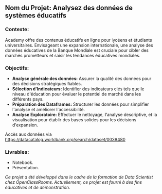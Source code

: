 ## Nom du Projet: Analysez des données de systèmes éducatifs

### Contexte:
Academy offre des contenus éducatifs en ligne pour lycéens et étudiants universitaires. 
Envisageant une expansion internationale, une analyse des données éducatives de la Banque Mondiale est cruciale pour cibler
des marchés prometteurs et saisir les tendances éducatives mondiales.

### Objectifs:
- **Analyse générale des données:** Assurer la qualité des données pour des décisions stratégiques fiables.
- **Sélection d'Indicateurs:** Identifier des indicateurs clés tels que le niveau d'éducation pour évaluer le potentiel de marché dans les différents pays.
- **Préparation des Dataframes:** Structurer les données pour simplifier l'analyse et améliorer l'accessibilité.
- **Analyse Exploratoire:** Effectuer le nettoyage, l'analyse descriptive, et la visualisation pour établir des bases solides pour les décisions d'expansion.

 Accès aux données via https://datacatalog.worldbank.org/search/dataset/0038480  

### Livrables:

- Notebook.
- Présentation.  

*Ce projet a été développé dans le cadre de la formation de Data Scientist chez OpenClassRooms. Actuellement, ce projet est fourni à des fins éducatives et de démonstration.*